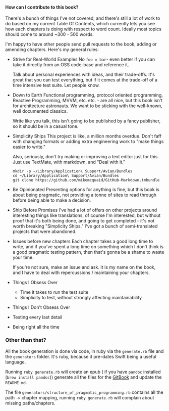 #### How can I contribute to this book?

There's a bunch of things I've not covered, and there's still a lot of work to do based on my current Table Of Contents, which currently lets you see how each chapters is doing with respect to word count. Ideally most topics should come to around ~300 - 500 words.

I'm happy to have other people send pull requests to the book, adding or amending chapters. Here's my general rules:

* Strive for Real-World Examples
  No `foo = bar`- even better if you can take it directly from an OSS code-base and reference it.

  Talk about personal experiences with ideas, and their trade-offs. It's great that you can test everything, but if it comes at the trade-off of a time intensive test suite. Let people know.

* Down to Earth
  Functional programming, protocol oriented programming, Reactive Programming, MVVM, etc. etc. - are all nice, but this book isn't for architecture astronauts. We want to be sticking with the well-known, well documented classics.

  Write like you talk, this isn't going to be published by a fancy publisher, so it should be in a casual tone.

* Simplicity Ships
  This project is like, a million months overdue. Don't faff with changing formats or adding extra engineering work to "make things easier to write."

  Also, seriously, don't try making or improving a text editor just for this. Just use TextMate, with markdown, and "Deal with it."

  ``` shell
  mkdir -p ~/Library/Application\ Support/Avian/Bundles
  cd ~/Library/Application\ Support/Avian/Bundles
  git clone https://github.com/mikemcquaid/GitHub-Markdown.tmbundle
  ```

* Be Opinionated
  Presenting options for anything is fine, but this book is about being pragmatic, not providing a tonne of sites to read through before being able to make a decision.

* Ship Before Promises
  I've had a lot of offers on other projects around interesting things like translations, of course I'm interested, but without proof that it's both being done, and going to get completed - it's not worth breaking "Simplicity Ships." I've got a bunch of semi-translated projects that were abandoned.

* Issues before new chapters
  Each chapter takes a good long time to write, and if you've spent a long time on something which I don't think is a good pragmatic testing pattern, then that's gonna be a shame to waste your time.

  If you're not sure, make an issue and ask. It is my name on the book, and I have to deal with repercussions / maintaining your chapters.

* Things I Obsess Over

  * Time it takes to run the test suite
  * Simplicity to test, without strongly affecting maintainability

* Things I Don't Obsess Over

 * Testing every last detail
 * Being right all the time

### Other than that?

All the book generation is done via code, in ruby via the `generate.rb` file and the `generators` folder. It's ruby, because it pre-dates Swift being a useful language.

Running `ruby generate.rb` will create an epub ( if you have `pandoc` installed (`brew install pandoc`)) generate all the files for the [GitBook](https://www.gitbook.com/book/orta/pragmatic-ios-testing/details) and update the `README.md`.

The file `generators/structure_of_pragmatic_programming.rb` contains all the path `->` chapter mapping, running `ruby generate.rb` will complain about missing paths/chapters.
